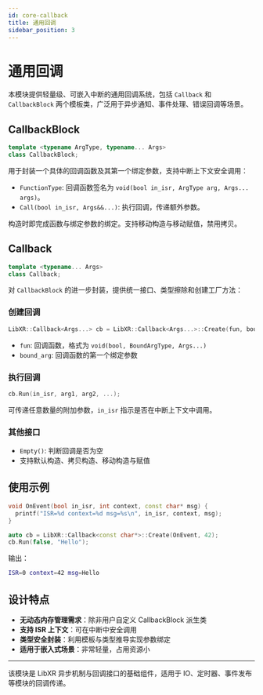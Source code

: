 ```yaml
---
id: core-callback
title: 通用回调
sidebar_position: 3
---
```


# 通用回调

本模块提供轻量级、可嵌入中断的通用回调系统，包括 `Callback` 和 `CallbackBlock` 两个模板类，广泛用于异步通知、事件处理、错误回调等场景。

## CallbackBlock

```cpp
template <typename ArgType, typename... Args>
class CallbackBlock;
```

用于封装一个具体的回调函数及其第一个绑定参数，支持中断上下文安全调用：

- `FunctionType`: 回调函数签名为 `void(bool in_isr, ArgType arg, Args... args)`。
- `Call(bool in_isr, Args&&...)`: 执行回调，传递额外参数。

构造时即完成函数与绑定参数的绑定。支持移动构造与移动赋值，禁用拷贝。

## Callback

```cpp
template <typename... Args>
class Callback;
```

对 `CallbackBlock` 的进一步封装，提供统一接口、类型擦除和创建工厂方法：

### 创建回调

```cpp
LibXR::Callback<Args...> cb = LibXR::Callback<Args...>::Create(fun, bound_arg);
```

- `fun`: 回调函数，格式为 `void(bool, BoundArgType, Args...)`
- `bound_arg`: 回调函数的第一个绑定参数

### 执行回调

```cpp
cb.Run(in_isr, arg1, arg2, ...);
```

可传递任意数量的附加参数，`in_isr` 指示是否在中断上下文中调用。

### 其他接口

- `Empty()`: 判断回调是否为空
- 支持默认构造、拷贝构造、移动构造与赋值

## 使用示例

```cpp
void OnEvent(bool in_isr, int context, const char* msg) {
  printf("ISR=%d context=%d msg=%s\n", in_isr, context, msg);
}

auto cb = LibXR::Callback<const char*>::Create(OnEvent, 42);
cb.Run(false, "Hello");
```

输出：

```bash
ISR=0 context=42 msg=Hello
```

## 设计特点

- **无动态内存管理需求**：除非用户自定义 CallbackBlock 派生类
- **支持 ISR 上下文**：可在中断中安全调用
- **类型安全封装**：利用模板与类型推导实现参数绑定
- **适用于嵌入式场景**：非常轻量，占用资源小

---

该模块是 LibXR 异步机制与回调接口的基础组件，适用于 IO、定时器、事件发布等模块的回调传递。
